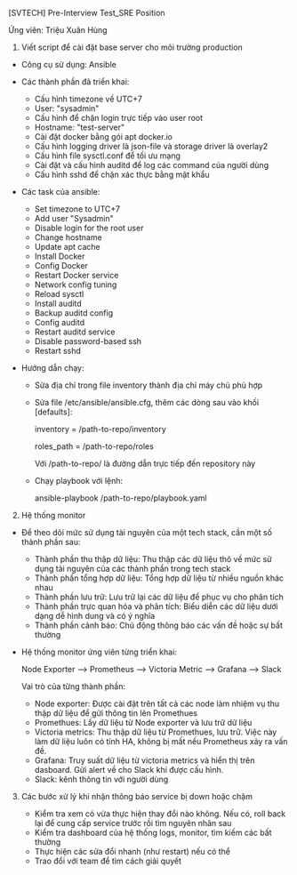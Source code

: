 
[SVTECH] Pre-Interview Test_SRE Position

Ứng viên: Triệu Xuân Hùng

1. Viết script để cài đặt base server cho môi trường production
- Công cụ sử dụng: Ansible

- Các thành phần đã triển khai:
    - Cấu hình timezone về UTC+7
    - User: "sysadmin"
    - Cấu hình để chặn login trực tiếp vào user root
    - Hostname: "test-server"
    - Cài đặt docker bằng gói apt docker.io
    - Cấu hình logging driver là json-file và storage driver là overlay2
    - Cấu hình file sysctl.conf để tối ưu mạng
    - Cài đặt và cấu hình auditd để log các command của người dùng
    - Cấu hình sshd để chặn xác thực bằng mật khẩu

- Các task của ansible:
    - Set timezone to UTC+7
    - Add user "Sysadmin"
    - Disable login for the root user
    - Change hostname
    - Update apt cache
    - Install Docker
    - Config Docker
    - Restart Docker service
    - Network config tuning
    - Reload sysctl
    - Install auditd
    - Backup auditd config
    - Config auditd
    - Restart auditd service
    - Disable password-based ssh
    - Restart sshd

- Hướng dẫn chạy:
    - Sửa địa chỉ trong file inventory thành địa chỉ máy chủ phù hợp
    - Sửa file /etc/ansible/ansible.cfg, thêm các dòng sau vào khối [defaults]:

        inventory      = /path-to-repo/inventory

        roles_path    = /path-to-repo/roles    
        
      Với /path-to-repo/ là đường dẫn trực tiếp đến repository này
    - Chạy playbook với lệnh:

        ansible-playbook /path-to-repo/playbook.yaml


2. Hệ thống monitor

- Để  theo dõi mức sử dụng tài nguyên của một tech stack, cần một số thành phần sau:
    - Thành phần thu thập dữ liệu: Thu thập các dữ liệu thô về mức sử dụng tài nguyên của các thành phần trong tech stack
    - Thành phần tổng hợp dữ liệu: Tổng hợp dữ liệu từ nhiều nguồn khác nhau 
    - Thành phần lưu trữ: Lưu trữ lại các dữ liệu để phục vụ cho phân tích
    - Thành phần trực quan hóa và phân tích: Biểu diễn các dữ liệu dưới dạng dễ hình dung và có ý nghĩa
    - Thành phần cảnh báo: Chủ động thông báo các vấn đề hoặc sự bất thường

- Hệ thống monitor ứng viên từng triển khai:

  Node Exporter --> Prometheus --> Victoria Metric --> Grafana --> Slack

  Vai trò của từng thành phần:

  - Node exporter: Được cài đặt trên tất cả các node làm nhiệm vụ thu thập dữ liệu để gửi thông tin lên Promethues
  - Promethues: Lấy dữ liệu từ Node exporter và lưu trữ dữ liệu
  - Victoria metrics: Thu thập dữ liệu từ Promethues, lưu trữ. Việc này làm dữ liệu luôn có tính HA, không bị mất nếu Prometheus xảy ra vấn đề.
  - Grafana: Truy suất dữ liệu từ victoria metrics và hiển thị trên dasboard. Gửi alert về cho Slack khi được cấu hình.
  - Slack: kênh thông tin với người dùng
 
3. Các bước xử lý khi nhận thông báo service bị down hoặc chậm

    - Kiểm tra xem có vừa thực hiện thay đổi nào không. Nếu có, roll back lại để cung cấp service trước rồi tìm nguyên nhân sau
    - Kiểm tra dashboard của hệ thống logs, monitor, tìm kiếm các bất thường
    - Thực hiện các sửa đổi nhanh (như restart) nếu có thể 
    - Trao đổi với team để tìm cách giải quyết
